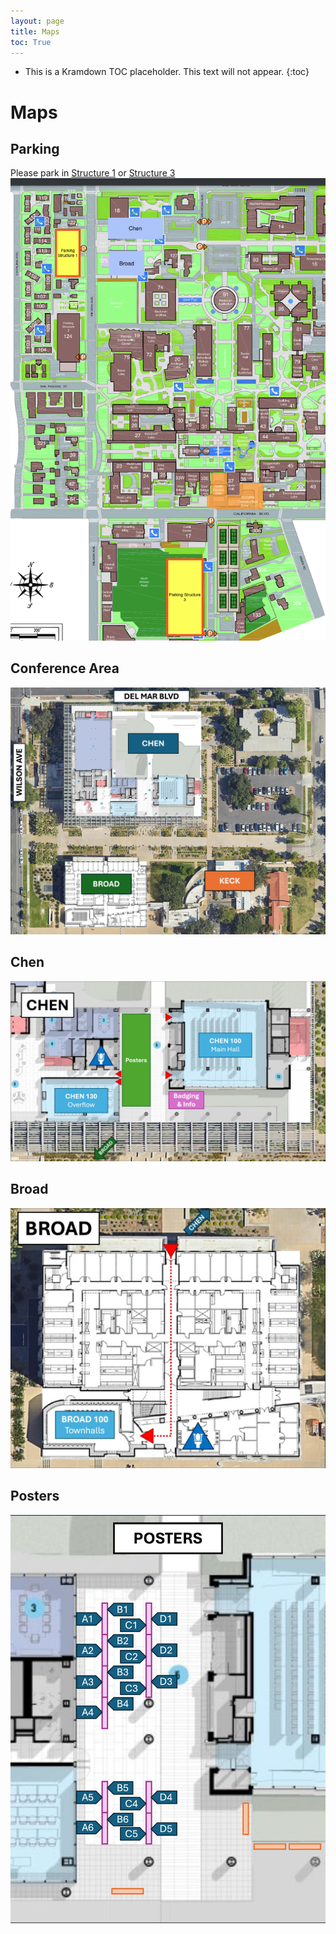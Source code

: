 ```yaml
---
layout: page
title: Maps
toc: True
---
```


- This is a Kramdown TOC placeholder. This text will not appear.
{:toc}

# Maps

## Parking

<div class="alert alert-info" role="info"> Please park in <a href="https://maps.app.goo.gl/RbRH534831PGVQa87">Structure 1</a> or <a href="https://maps.app.goo.gl/RdAF4xmPs8dVQSqx6">Structure 3</a></div>

<img src="/assets/parking.png"/>

## Conference Area

<img src="/assets/maps/large-map.jpg"/>

## Chen

<img src="/assets/maps/chen-map-labeled.jpg"/>

## Broad

<img src="/assets/maps/broad-map-labeled.jpg"/>

## Posters

<img src="/assets/maps/poster-map-labeled.jpg"/>

<style>
    img {
        max-width: 100%;
    }

</style>